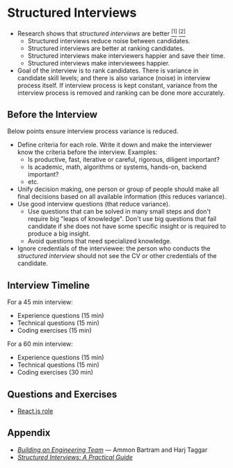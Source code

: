 # Structured Interviews

- Research shows that *structured interviews* are better [<sup>[1]</sup>](https://www.youtube.com/watch?v=AZidfpz9KfY) [<sup>[2]</sup>](https://rework.withgoogle.com/guides/hiring-use-structured-interviewing/steps/read-googles-internal-research/)
  - Structured interviews reduce noise between candidates.
  - Structured interviews are better at ranking candidates.
  - Structured interviews make interviewers happier and save their time.
  - Structured interviews make interviewees happier.
- Goal of the interview is to rank candidates. There is variance in candidate skill levels; and
  there is also variance (noise) in interview process itself. If interview process
  is kept constant, variance from the interview process is removed and ranking can be done
  more accurately.


## Before the Interview

Below points ensure interview process variance is reduced.

- Define criteria for each role. Write it down and make the interviewer know the
  criteria before the interview. Examples:
  - Is productive, fast, iterative or careful, rigorous, diligent important?
  - Is academic, math, algorithms or systems, hands-on, backend important?
  - etc.
- Unify decision making, one person or group of people should make all final
  decisions based on all available information (this reduces variance).
- Use good interview questions (that reduce variance).
  - Use questions that can be solved in many small steps and don't require big
    "leaps of knowledge". Don't use big questions that fail candidate if she does
    not have some specific insight or is required to produce a big insight.
  - Avoid questions that need specialized knowledge.
- Ignore credentials of the interviewee: the person who conducts the *structured
  interview* should not see the CV or other credentials of the candidate.


## Interview Timeline

For a 45 min interview:

- Experience questions (15 min)
- Technical questions (15 min)
- Coding exercises (15 min)

For a 60 min interview:

- Experience questions (15 min)
- Technical questions (15 min)
- Coding exercises (30 min)


## Questions and Exercises

- [React.js role](./roles/React/README.md)


## Appendix

- [*Building an Engineering Team*](https://www.youtube.com/watch?v=AZidfpz9KfY) &mdash; Ammon Bartram and Harj Taggar
- [*Structured Interviews: A Practical Guide*](https://apps.opm.gov/ADT/ContentFiles/SIGuide09.08.08.pdf)
